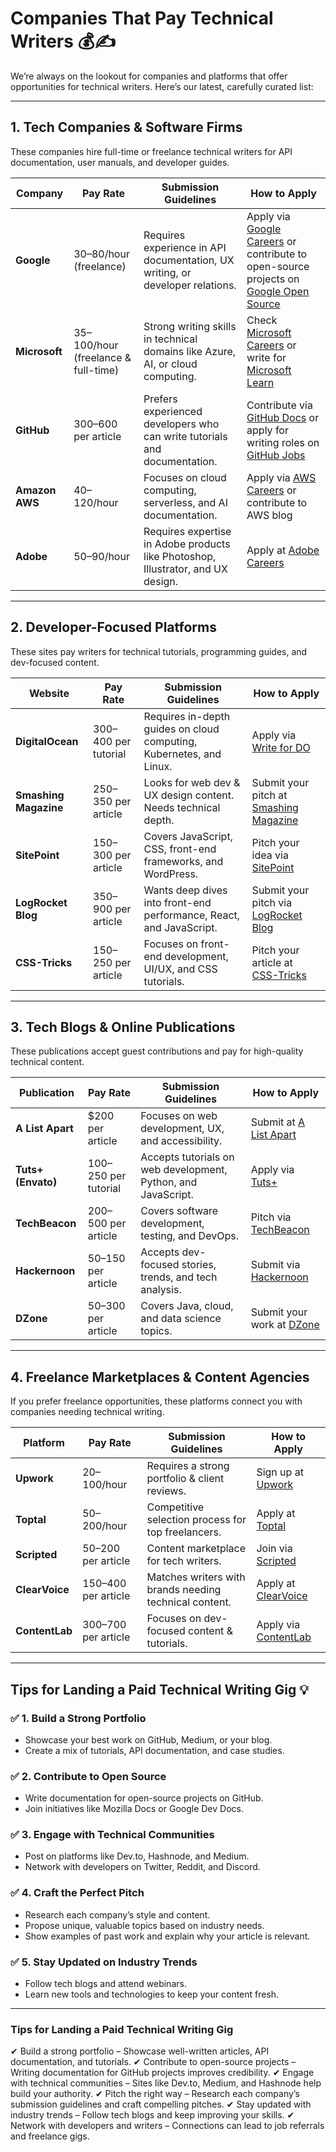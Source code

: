 # Companies That Pay Technical Writers 💰✍️  

We’re always on the lookout for companies and platforms that offer opportunities for technical writers. Here’s our latest, carefully curated list:  

---

## 1. Tech Companies & Software Firms  
These companies hire full-time or freelance technical writers for API documentation, user manuals, and developer guides.  

| **Company** | **Pay Rate** | **Submission Guidelines** | **How to Apply** |
|------------|-------------|---------------------|---------------|
| **Google** | $30–$80/hour (freelance) | Requires experience in API documentation, UX writing, or developer relations. | Apply via [Google Careers](https://careers.google.com/) or contribute to open-source projects on [Google Open Source](https://opensource.google/) |
| **Microsoft** | $35–$100/hour (freelance & full-time) | Strong writing skills in technical domains like Azure, AI, or cloud computing. | Check [Microsoft Careers](https://careers.microsoft.com/) or write for [Microsoft Learn](https://learn.microsoft.com/en-us/contribute/) |
| **GitHub** | $300–$600 per article | Prefers experienced developers who can write tutorials and documentation. | Contribute via [GitHub Docs](https://github.com/github/docs) or apply for writing roles on [GitHub Jobs](https://jobs.github.com/) |
| **Amazon AWS** | $40–$120/hour | Focuses on cloud computing, serverless, and AI documentation. | Apply via [AWS Careers](https://www.amazon.jobs/) or contribute to AWS blog |
| **Adobe** | $50–$90/hour | Requires expertise in Adobe products like Photoshop, Illustrator, and UX design. | Apply at [Adobe Careers](https://adobe.wd5.myworkdayjobs.com/en-US/external_experienced) |

---

## 2. Developer-Focused Platforms  
These sites pay writers for technical tutorials, programming guides, and dev-focused content.  

| **Website** | **Pay Rate** | **Submission Guidelines** | **How to Apply** |
|------------|-------------|---------------------|---------------|
| **DigitalOcean** | $300–$400 per tutorial | Requires in-depth guides on cloud computing, Kubernetes, and Linux. | Apply via [Write for DO](https://www.digitalocean.com/community/pages/write-for-digitalocean) |
| **Smashing Magazine** | $250–$350 per article | Looks for web dev & UX design content. Needs technical depth. | Submit your pitch at [Smashing Magazine](https://www.smashingmagazine.com/write-for-us/) |
| **SitePoint** | $150–$300 per article | Covers JavaScript, CSS, front-end frameworks, and WordPress. | Pitch your idea via [SitePoint](https://www.sitepoint.com/pitch/) |
| **LogRocket Blog** | $350–$900 per article | Wants deep dives into front-end performance, React, and JavaScript. | Submit your pitch via [LogRocket Blog](https://blog.logrocket.com/write-for-us/) |
| **CSS-Tricks** | $150–$250 per article | Focuses on front-end development, UI/UX, and CSS tutorials. | Pitch your article at [CSS-Tricks](https://css-tricks.com/write-for-us/) |

---

## 3. Tech Blogs & Online Publications
These publications accept guest contributions and pay for high-quality technical content.  

| **Publication** | **Pay Rate** | **Submission Guidelines** | **How to Apply** |
|---------------|-------------|--------------------|---------------|
| **A List Apart** | $200 per article | Focuses on web development, UX, and accessibility. | Submit at [A List Apart](https://alistapart.com/contribute/) |
| **Tuts+ (Envato)** | $100–$250 per tutorial | Accepts tutorials on web development, Python, and JavaScript. | Apply via [Tuts+](https://tutsplus.com/get-involved) |
| **TechBeacon** | $200–$500 per article | Covers software development, testing, and DevOps. | Pitch via [TechBeacon](https://techbeacon.com/write-us) |
| **Hackernoon** | $50–$150 per article | Accepts dev-focused stories, trends, and tech analysis. | Submit via [Hackernoon](https://hackernoon.com/contact) |
| **DZone** | $50–$300 per article | Covers Java, cloud, and data science topics. | Submit your work at [DZone](https://dzone.com/write-for-dzone) |

---

## 4. Freelance Marketplaces & Content Agencies
If you prefer freelance opportunities, these platforms connect you with companies needing technical writing.  

| **Platform** | **Pay Rate** | **Submission Guidelines** | **How to Apply** |
|------------|-------------|---------------------|---------------|
| **Upwork** | $20–$100/hour | Requires a strong portfolio & client reviews. | Sign up at [Upwork](https://www.upwork.com/) |
| **Toptal** | $50–$200/hour | Competitive selection process for top freelancers. | Apply at [Toptal](https://www.toptal.com/) |
| **Scripted** | $50–$200 per article | Content marketplace for tech writers. | Join via [Scripted](https://www.scripted.com/) |
| **ClearVoice** | $150–$400 per article | Matches writers with brands needing technical content. | Apply at [ClearVoice](https://www.clearvoice.com/) |
| **ContentLab** | $300–$700 per article | Focuses on dev-focused content & tutorials. | Apply via [ContentLab](https://contentlab.io/contributors/) |

---

## Tips for Landing a Paid Technical Writing Gig 💡  

### ✅ 1. Build a Strong Portfolio  
- Showcase your best work on GitHub, Medium, or your blog.  
- Create a mix of tutorials, API documentation, and case studies.  

### ✅ 2. Contribute to Open Source  
- Write documentation for open-source projects on GitHub.  
- Join initiatives like Mozilla Docs or Google Dev Docs.  

### ✅ 3. Engage with Technical Communities  
- Post on platforms like Dev.to, Hashnode, and Medium.  
- Network with developers on Twitter, Reddit, and Discord.  

### ✅ 4. Craft the Perfect Pitch  
- Research each company’s style and content.  
- Propose unique, valuable topics based on industry needs.  
- Show examples of past work and explain why your article is relevant.  

### ✅ 5. Stay Updated on Industry Trends  
- Follow tech blogs and attend webinars.  
- Learn new tools and technologies to keep your content fresh.  

---
### Tips for Landing a Paid Technical Writing Gig
✔ Build a strong portfolio – Showcase well-written articles, API documentation, and tutorials.
✔ Contribute to open-source projects – Writing documentation for GitHub projects improves credibility.
✔ Engage with technical communities – Sites like Dev.to, Medium, and Hashnode help build your authority.
✔ Pitch the right way – Research each company’s submission guidelines and craft compelling pitches.
✔ Stay updated with industry trends – Follow tech blogs and keep improving your skills.
✔ Network with developers and writers – Connections can lead to job referrals and freelance gigs.
